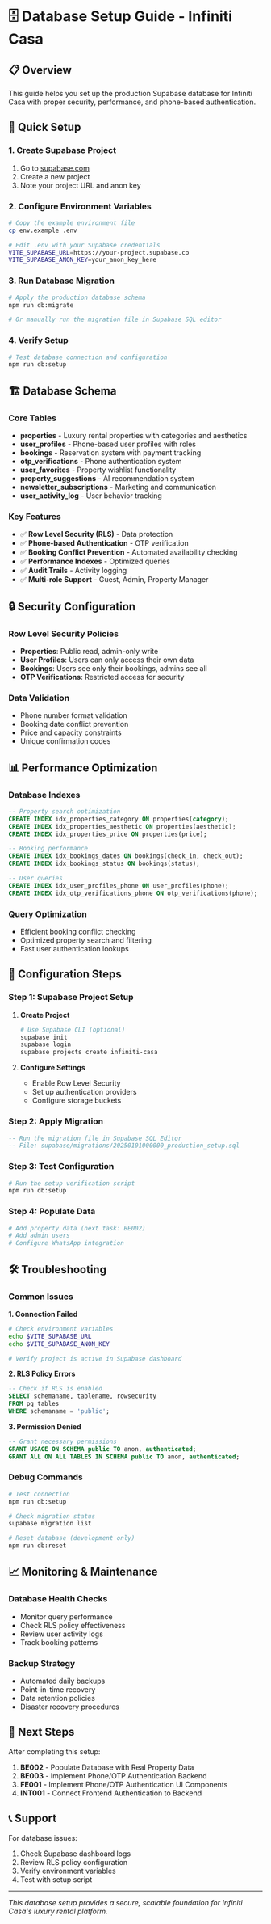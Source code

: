 # 🗄️ Database Setup Guide - Infiniti Casa

## 📋 **Overview**
This guide helps you set up the production Supabase database for Infiniti Casa with proper security, performance, and phone-based authentication.

## 🚀 **Quick Setup**

### **1. Create Supabase Project**
1. Go to [supabase.com](https://supabase.com)
2. Create a new project
3. Note your project URL and anon key

### **2. Configure Environment Variables**
```bash
# Copy the example environment file
cp env.example .env

# Edit .env with your Supabase credentials
VITE_SUPABASE_URL=https://your-project.supabase.co
VITE_SUPABASE_ANON_KEY=your_anon_key_here
```

### **3. Run Database Migration**
```bash
# Apply the production database schema
npm run db:migrate

# Or manually run the migration file in Supabase SQL editor
```

### **4. Verify Setup**
```bash
# Test database connection and configuration
npm run db:setup
```

## 🏗️ **Database Schema**

### **Core Tables**
- **properties** - Luxury rental properties with categories and aesthetics
- **user_profiles** - Phone-based user profiles with roles
- **bookings** - Reservation system with payment tracking
- **otp_verifications** - Phone authentication system
- **user_favorites** - Property wishlist functionality
- **property_suggestions** - AI recommendation system
- **newsletter_subscriptions** - Marketing and communication
- **user_activity_log** - User behavior tracking

### **Key Features**
- ✅ **Row Level Security (RLS)** - Data protection
- ✅ **Phone-based Authentication** - OTP verification
- ✅ **Booking Conflict Prevention** - Automated availability checking
- ✅ **Performance Indexes** - Optimized queries
- ✅ **Audit Trails** - Activity logging
- ✅ **Multi-role Support** - Guest, Admin, Property Manager

## 🔒 **Security Configuration**

### **Row Level Security Policies**
- **Properties**: Public read, admin-only write
- **User Profiles**: Users can only access their own data
- **Bookings**: Users see only their bookings, admins see all
- **OTP Verifications**: Restricted access for security

### **Data Validation**
- Phone number format validation
- Booking date conflict prevention
- Price and capacity constraints
- Unique confirmation codes

## 📊 **Performance Optimization**

### **Database Indexes**
```sql
-- Property search optimization
CREATE INDEX idx_properties_category ON properties(category);
CREATE INDEX idx_properties_aesthetic ON properties(aesthetic);
CREATE INDEX idx_properties_price ON properties(price);

-- Booking performance
CREATE INDEX idx_bookings_dates ON bookings(check_in, check_out);
CREATE INDEX idx_bookings_status ON bookings(status);

-- User queries
CREATE INDEX idx_user_profiles_phone ON user_profiles(phone);
CREATE INDEX idx_otp_verifications_phone ON otp_verifications(phone);
```

### **Query Optimization**
- Efficient booking conflict checking
- Optimized property search and filtering
- Fast user authentication lookups

## 🔧 **Configuration Steps**

### **Step 1: Supabase Project Setup**
1. **Create Project**
   ```bash
   # Use Supabase CLI (optional)
   supabase init
   supabase login
   supabase projects create infiniti-casa
   ```

2. **Configure Settings**
   - Enable Row Level Security
   - Set up authentication providers
   - Configure storage buckets

### **Step 2: Apply Migration**
```sql
-- Run the migration file in Supabase SQL Editor
-- File: supabase/migrations/20250101000000_production_setup.sql
```

### **Step 3: Test Configuration**
```bash
# Run the setup verification script
npm run db:setup
```

### **Step 4: Populate Data**
```bash
# Add property data (next task: BE002)
# Add admin users
# Configure WhatsApp integration
```

## 🛠️ **Troubleshooting**

### **Common Issues**

**1. Connection Failed**
```bash
# Check environment variables
echo $VITE_SUPABASE_URL
echo $VITE_SUPABASE_ANON_KEY

# Verify project is active in Supabase dashboard
```

**2. RLS Policy Errors**
```sql
-- Check if RLS is enabled
SELECT schemaname, tablename, rowsecurity 
FROM pg_tables 
WHERE schemaname = 'public';
```

**3. Permission Denied**
```sql
-- Grant necessary permissions
GRANT USAGE ON SCHEMA public TO anon, authenticated;
GRANT ALL ON ALL TABLES IN SCHEMA public TO anon, authenticated;
```

### **Debug Commands**
```bash
# Test connection
npm run db:setup

# Check migration status
supabase migration list

# Reset database (development only)
npm run db:reset
```

## 📈 **Monitoring & Maintenance**

### **Database Health Checks**
- Monitor query performance
- Check RLS policy effectiveness
- Review user activity logs
- Track booking patterns

### **Backup Strategy**
- Automated daily backups
- Point-in-time recovery
- Data retention policies
- Disaster recovery procedures

## 🔄 **Next Steps**

After completing this setup:

1. **BE002** - Populate Database with Real Property Data
2. **BE003** - Implement Phone/OTP Authentication Backend
3. **FE001** - Implement Phone/OTP Authentication UI Components
4. **INT001** - Connect Frontend Authentication to Backend

## 📞 **Support**

For database issues:
1. Check Supabase dashboard logs
2. Review RLS policy configuration
3. Verify environment variables
4. Test with setup script

---

*This database setup provides a secure, scalable foundation for Infiniti Casa's luxury rental platform.* 